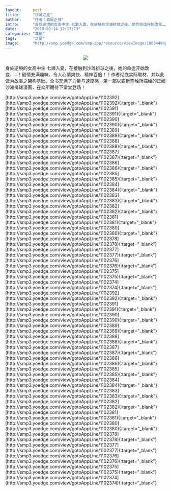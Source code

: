 ```yaml
---
layout:     post
title:      "沙滩之星"
author:     "作者：森尾正博"
intro:      "身处逆境的女高中生·七濑入夏，在接触到沙滩排球之後，她的命运开始改变……！剧情充满趣味、令人心情爽快、精神百倍！！作者彻底实际取材，并以此做为故事之架构基础。全书充满了力量与速度感，第一部以崭新笔触所描绘的正统沙滩排球漫画，在众所期待下堂堂登场！"
date:       "2018-02-14 12:17:13"
categories: "其他"
tags:       "之星"
image:      "http://smp.yoedge.com/smp-app/resource/viewImage/1003449appline.png"
---
```

<div style="text-align: center">
<p><img src="http://smp.yoedge.com/smp-app/resource/viewImage/1003449appline.png"/></p>
</div>
<p class="post-meta">
<span>身处逆境的女高中生·七濑入夏，在接触到沙滩排球之後，她的命运开始改变……！剧情充满趣味、令人心情爽快、精神百倍！！作者彻底实际取材，并以此做为故事之架构基础。全书充满了力量与速度感，第一部以崭新笔触所描绘的正统沙滩排球漫画，在众所期待下堂堂登场！</span>
</p>
[http://smp3.yoedge.com/view/gotoAppLine/1102392](http://smp3.yoedge.com/view/gotoAppLine/1102392){:target="_blank"}
[http://smp3.yoedge.com/view/gotoAppLine/1102391](http://smp3.yoedge.com/view/gotoAppLine/1102391){:target="_blank"}
[http://smp3.yoedge.com/view/gotoAppLine/1102390](http://smp3.yoedge.com/view/gotoAppLine/1102390){:target="_blank"}
[http://smp3.yoedge.com/view/gotoAppLine/1102389](http://smp3.yoedge.com/view/gotoAppLine/1102389){:target="_blank"}
[http://smp3.yoedge.com/view/gotoAppLine/1102388](http://smp3.yoedge.com/view/gotoAppLine/1102388){:target="_blank"}
[http://smp3.yoedge.com/view/gotoAppLine/1102387](http://smp3.yoedge.com/view/gotoAppLine/1102387){:target="_blank"}
[http://smp3.yoedge.com/view/gotoAppLine/1102386](http://smp3.yoedge.com/view/gotoAppLine/1102386){:target="_blank"}
[http://smp3.yoedge.com/view/gotoAppLine/1102385](http://smp3.yoedge.com/view/gotoAppLine/1102385){:target="_blank"}
[http://smp3.yoedge.com/view/gotoAppLine/1102384](http://smp3.yoedge.com/view/gotoAppLine/1102384){:target="_blank"}
[http://smp3.yoedge.com/view/gotoAppLine/1102383](http://smp3.yoedge.com/view/gotoAppLine/1102383){:target="_blank"}
[http://smp3.yoedge.com/view/gotoAppLine/1102382](http://smp3.yoedge.com/view/gotoAppLine/1102382){:target="_blank"}
[http://smp3.yoedge.com/view/gotoAppLine/1102381](http://smp3.yoedge.com/view/gotoAppLine/1102381){:target="_blank"}
[http://smp3.yoedge.com/view/gotoAppLine/1102380](http://smp3.yoedge.com/view/gotoAppLine/1102380){:target="_blank"}
[http://smp3.yoedge.com/view/gotoAppLine/1102378](http://smp3.yoedge.com/view/gotoAppLine/1102378){:target="_blank"}
[http://smp3.yoedge.com/view/gotoAppLine/1102377](http://smp3.yoedge.com/view/gotoAppLine/1102377){:target="_blank"}
[http://smp3.yoedge.com/view/gotoAppLine/1102376](http://smp3.yoedge.com/view/gotoAppLine/1102376){:target="_blank"}
[http://smp3.yoedge.com/view/gotoAppLine/1102375](http://smp3.yoedge.com/view/gotoAppLine/1102375){:target="_blank"}
[http://smp3.yoedge.com/view/gotoAppLine/1102374](http://smp3.yoedge.com/view/gotoAppLine/1102374){:target="_blank"}
[http://smp3.yoedge.com/view/gotoAppLine/1102392](http://smp3.yoedge.com/view/gotoAppLine/1102392){:target="_blank"}
[http://smp3.yoedge.com/view/gotoAppLine/1102391](http://smp3.yoedge.com/view/gotoAppLine/1102391){:target="_blank"}
[http://smp3.yoedge.com/view/gotoAppLine/1102390](http://smp3.yoedge.com/view/gotoAppLine/1102390){:target="_blank"}
[http://smp3.yoedge.com/view/gotoAppLine/1102389](http://smp3.yoedge.com/view/gotoAppLine/1102389){:target="_blank"}
[http://smp3.yoedge.com/view/gotoAppLine/1102388](http://smp3.yoedge.com/view/gotoAppLine/1102388){:target="_blank"}
[http://smp3.yoedge.com/view/gotoAppLine/1102387](http://smp3.yoedge.com/view/gotoAppLine/1102387){:target="_blank"}
[http://smp3.yoedge.com/view/gotoAppLine/1102386](http://smp3.yoedge.com/view/gotoAppLine/1102386){:target="_blank"}
[http://smp3.yoedge.com/view/gotoAppLine/1102385](http://smp3.yoedge.com/view/gotoAppLine/1102385){:target="_blank"}
[http://smp3.yoedge.com/view/gotoAppLine/1102384](http://smp3.yoedge.com/view/gotoAppLine/1102384){:target="_blank"}
[http://smp3.yoedge.com/view/gotoAppLine/1102383](http://smp3.yoedge.com/view/gotoAppLine/1102383){:target="_blank"}
[http://smp3.yoedge.com/view/gotoAppLine/1102382](http://smp3.yoedge.com/view/gotoAppLine/1102382){:target="_blank"}
[http://smp3.yoedge.com/view/gotoAppLine/1102381](http://smp3.yoedge.com/view/gotoAppLine/1102381){:target="_blank"}
[http://smp3.yoedge.com/view/gotoAppLine/1102380](http://smp3.yoedge.com/view/gotoAppLine/1102380){:target="_blank"}
[http://smp3.yoedge.com/view/gotoAppLine/1102378](http://smp3.yoedge.com/view/gotoAppLine/1102378){:target="_blank"}
[http://smp3.yoedge.com/view/gotoAppLine/1102377](http://smp3.yoedge.com/view/gotoAppLine/1102377){:target="_blank"}
[http://smp3.yoedge.com/view/gotoAppLine/1102376](http://smp3.yoedge.com/view/gotoAppLine/1102376){:target="_blank"}
[http://smp3.yoedge.com/view/gotoAppLine/1102375](http://smp3.yoedge.com/view/gotoAppLine/1102375){:target="_blank"}
[http://smp3.yoedge.com/view/gotoAppLine/1102374](http://smp3.yoedge.com/view/gotoAppLine/1102374){:target="_blank"}


